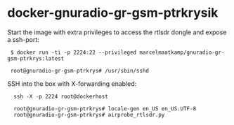 # docker-gnuradio-gr-gsm-ptrkrysik

Start the image with extra privileges to access the rtlsdr dongle and expose a ssh-port: 
```
 $ docker run -ti -p 2224:22 --privileged marcelmaatkamp/gnuradio-gr-gsm-ptrkrys:latest
 
 root@gnuradio-gr-gsm-ptrkrys# /usr/sbin/sshd
```

SSH into the box with X-forwarding enabled:
```
  ssh -X -p 2224 root@dockerhost
  
  root@gnuradio-gr-gsm-ptrkrys# locale-gen en_US en_US.UTF-8
  root@gnuradio-gr-gsm-ptrkrys# airprobe_rtlsdr.py
```
